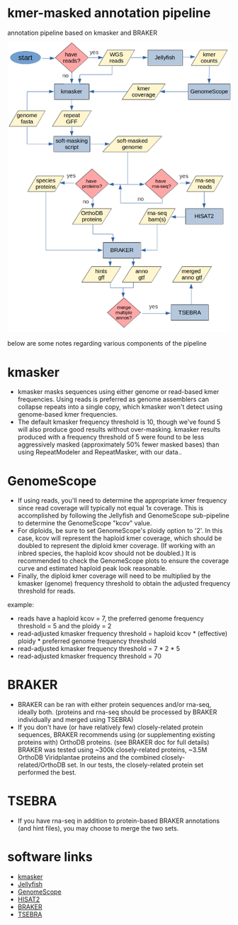 # kmer-masked annotation pipeline
annotation pipeline based on kmasker and BRAKER


![pipeline](figures/kmasker.braker2.annotation.png)

below are some notes regarding various components of the pipeline

# kmasker
- kmasker masks sequences using either genome or read-based kmer frequencies. Using reads is preferred as genome assemblers can collapse repeats into a single copy, which kmasker won't detect using genome-based kmer frequencies.
- The default kmasker frequency threshold is 10, though we've found 5 will also produce good results without over-masking. kmasker results produced with a frequency threshold of 5 were found to be less aggressively masked (approximately 50% fewer masked bases) than using RepeatModeler and RepeatMasker, with our data..

# GenomeScope
- If using reads, you'll need to determine the appropriate kmer frequency since read coverage will typically not equal 1x coverage. This is accomplished by following the Jellyfish and GenomeScope sub-pipeline to determine the GenomeScope "kcov" value.
- For diploids, be sure to set GenomeScope's ploidy option to '2'. In this case, kcov will represent the haploid kmer coverage, which should be doubled to represent the diploid kmer coverage. (If working with an inbred species, the haploid kcov should not be doubled.) It is recommended to check the GenomeScope plots to ensure the coverage curve and estimated haploid peak look reasonable.
- Finally, the diploid kmer coverage will need to be multiplied by the kmasker (genome) frequency threshold to obtain the adjusted frequency threshold for reads.

example: 
- reads have a haploid kcov = 7, the preferred genome frequency threshold = 5 and the ploidy = 2
- read-adjusted kmasker frequency threshold = haploid kcov * (effective) ploidy * preferred genome frequency threshold
- read-adjusted kmasker frequency threshold = 7 * 2 * 5
- read-adjusted kmasker frequency threshold = 70

# BRAKER
- BRAKER can be ran with either protein sequences and/or rna-seq, ideally both. (proteins and rna-seq should be processed by BRAKER individually and merged using TSEBRA)
- If you don't have (or have relatively few) closely-related protein sequences, BRAKER recommends using (or supplementing existing proteins with) OrthoDB proteins. (see BRAKER doc for full details) BRAKER was tested using ~300k closely-related proteins, ~3.5M OrthoDB Viridplantae proteins and the combined closely-related/OrthoDB set. In our tests, the closely-related protein set performed the best.

# TSEBRA
- If you have rna-seq in addition to protein-based BRAKER annotations (and hint files), you may choose to merge the two sets.

# software links
- [kmasker](https://github.com/tschmutzer/kmasker)
- [Jellyfish](https://github.com/gmarcais/Jellyfish)
- [GenomeScope](https://github.com/tbenavi1/genomescope2.0)
- [HISAT2](https://daehwankimlab.github.io/hisat2/)
- [BRAKER](https://github.com/Gaius-Augustus/BRAKER)
- [TSEBRA](https://github.com/Gaius-Augustus/TSEBRA)
